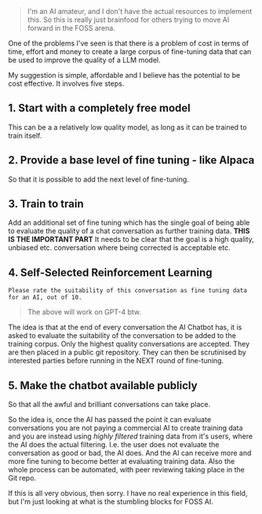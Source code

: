 > I'm an AI amateur, and I don't have the actual resources to implement this. So this is really just brainfood for others trying to move AI forward in the FOSS arena.

One of the problems I've seen is that there is a problem of cost in terms of time, effort and money to create a large corpus of fine-tuning data that can be used to improve the quality of a LLM model.

My suggestion is simple, affordable and I believe has the potential to be cost effective. It involves five steps.

## 1. Start with a completely free model

This can be a a relatively low quality model, as long as it can be trained to train itself.

## 2. Provide a base level of fine tuning - like Alpaca

So that it is possible to add the next level of fine-tuning.

## 3. Train to train

Add an additional set of fine tuning which has the single goal of being able to evaluate the quality of a chat conversation as further training data. **THIS IS THE IMPORTANT PART** It needs to be clear that the goal is a high quality, unbiased etc. conversation where being corrected is acceptable etc.

## 4. Self-Selected Reinforcement Learning

```Please rate the suitability of this conversation as fine tuning data for an AI, out of 10.```

> The above will work on GPT-4 btw.

The idea is that at the end of every conversation the AI Chatbot has, it is asked to evaluate the suitability of the conversation to be added to the training corpus. Only the highest quality conversations are accepted. They are then placed in a public git repository. They can then be scrutinised by interested parties before running in the NEXT round of fine-tuning. 

## 5. Make the chatbot available publicly

So that all the awful and brilliant conversations can take place.

So the idea is, once the AI has passed the point it can evaluate conversations you are not paying a commercial AI to create training data and you are instead using *highly filtered* training data from it's users, where the AI does the actual filtering. I.e. the user does not evaluate the conversation as good or bad, the AI does. And the AI can receive more and more fine tuning to become better at evaluating training data. Also the whole process can be automated, with peer reviewing taking place in the Git repo.


If this is all very obvious, then sorry. I have no real experience in this field, but I'm just looking at what is the stumbling blocks for FOSS AI.


